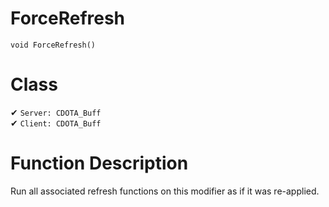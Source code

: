 # ForceRefresh
```
void ForceRefresh()
```
# Class
✔ `Server: CDOTA_Buff`  
✔ `Client: CDOTA_Buff`  

# Function Description
Run all associated refresh functions on this modifier as if it was re-applied.
